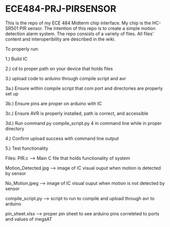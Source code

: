 # ECE484-PRJ-PIRSENSOR

This is the repo of my ECE 484 Midterm chip interface. My chip is the HC-SR501 PIR sensor. The intention of this repo is to create a simple motion detection alarm system. The repo consists of a variety of files. All files' content and interoperibility are described in the wiki.

To properly run:

1.) Build IC

2.) cd to proper path on your device that holds files

3.) upload code to arduino through compile script and avr

3a.) Ensure within compile script that com port and directories are properly set up

3b.) Ensure pins are proper on arduino with IC

3c.) Ensure AVR is properly installed, path is correct, and accessible

3d.) Run command py compile_script.py 4 in command line while in proper directory

4.) Confirm upload success with command line output

5.) Test functionality


Files:
PIR.c --> Main C file that holds functionality of system

Motion_Detected.jpg --> image of IC visual ouput when motion is detected by sensor

No_Motion.jpeg --> image of IC visual ouput when motion is not detected by sensor

compile_script.py --> script to run to compile and upload through avr to arduino

pin_sheet.xlsx --> proper pin sheet to see arduino pins correleted to ports and values of megaAT




